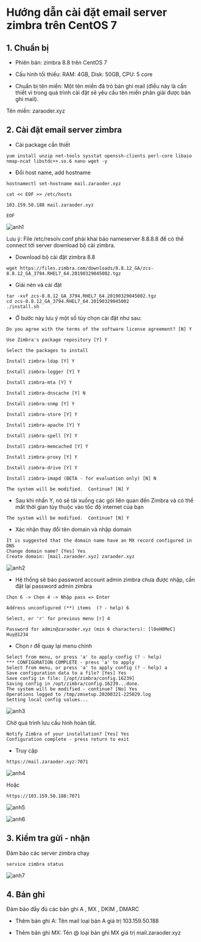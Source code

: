 # Hướng dẫn cài đặt email server zimbra trên CentOS 7

## 1. Chuẩn bị

- Phiên bản: zimbra 8.8 trên CentOS 7

- Cấu hình tối thiểu: RAM: 4GB, Disk: 50GB, CPU: 5 core

- Chuẩn bị tên miền: Một tên miền đã trỏ bản ghi mail (điều này là cần thiết vì trong quá trình cài đặt sẽ yêu cầu tên miền phân giải được bản ghi mail).

Tên miền: zaraoder.xyz

## 2. Cài đặt email server zimbra

- Cài package cần thiết

```
yum install unzip net-tools sysstat openssh-clients perl-core libaio nmap-ncat libstdc++.so.6 nano wget -y 

```

- Đổi host name, add hostname

```
hostnamectl set-hostname mail.zaraoder.xyz

cat << EOF >> /etc/hosts

103.159.50.188 mail.zaraoder.xyz

EOF

```
![anh1](https://image.prntscr.com/image/lNOI5DJFTbWjVdsmxsWuvA.png)

Lưu ý: File /etc/resolv.conf phải khai báo nameserver 8.8.8.8 để có thể connect tới server download bộ cài zimbra.

- Download bộ cài đặt zimbra 8.8
```
wget https://files.zimbra.com/downloads/8.8.12_GA/zcs-8.8.12_GA_3794.RHEL7_64.20190329045002.tgz
```

- Giải nén và cài đặt
```
tar -xvf zcs-8.8.12_GA_3794.RHEL7_64.20190329045002.tgz
cd zcs-8.8.12_GA_3794.RHEL7_64.20190329045002
./install.sh
```
- Ở bước này lưu ý một số tùy chọn cài đặt như sau:
```
Do you agree with the terms of the software license agreement? [N] Y

Use Zimbra's package repository [Y] Y

Select the packages to install

Install zimbra-ldap [Y] Y

Install zimbra-logger [Y] Y

Install zimbra-mta [Y] Y

Install zimbra-dnscache [Y] N

Install zimbra-snmp [Y] Y

Install zimbra-store [Y] Y

Install zimbra-apache [Y] Y

Install zimbra-spell [Y] Y

Install zimbra-memcached [Y] Y

Install zimbra-proxy [Y] Y

Install zimbra-drive [Y] Y

Install zimbra-imapd (BETA - for evaluation only) [N] N

The system will be modified.  Continue? [N] Y
```

- Sau khi nhấn Y, nó sẽ tải xuống các gói liên quan đến Zimbra và có thể mất thời gian tùy thuộc vào tốc độ internet của bạn
```
The system will be modified.  Continue? [N] Y
```
- Xác nhận thay đổi tên domain và nhập domain

```
It is suggested that the domain name have an MX record configured in DNS
Change domain name? [Yes] Yes
Create domain: [mail.zaraoder.xyz] zaraoder.xyz
```
![anh2](https://image.prntscr.com/image/jexXzN9ARXKgyTAb4eVLDg.png)

- Hệ thống sẽ báo password account admin zimbra chưa được nhập, cần đặt lại password admin zimbra
```
Chọn 6 -> Chọn 4 -> Nhập pass => Enter

Address unconfigured (**) items  (? - help) 6

Select, or 'r' for previous menu [r] 4

Password for admin@zaraoder.xyz (min 6 characters): [l0eH0MeC] Huy@1234
```

- Chọn r để quay lại menu chính

```
Select from menu, or press 'a' to apply config (? - help)
*** CONFIGURATION COMPLETE - press 'a' to apply
Select from menu, or press 'a' to apply config (? - help) a
Save configuration data to a file? [Yes] Yes
Save config in file: [/opt/zimbra/config.16239]
Saving config in /opt/zimbra/config.16239...done.
The system will be modified - continue? [No] Yes
Operations logged to /tmp/zmsetup.20200321-225029.log
Setting local config values...
```

![anh3](https://image.prntscr.com/image/0uyA9cN2QmKsONjNeDduTA.png)

Chờ quá trình lưu cấu hình hoàn tất.
```
Notify Zimbra of your installation? [Yes] Yes
Configuration complete - press return to exit
```
- Truy cập

```
https://mail.zaraoder.xyz:7071
```

![anh4](https://image.prntscr.com/image/zFRdmcSpRD_6RcudzN-sPw.png)

Hoặc
```
https://103.159.50.188:7071

```

![anh5](https://image.prntscr.com/image/v3d3oTsMTNuntSVldNKlBA.png)

![anh6](https://image.prntscr.com/image/tHupD7YRTfuLbAPoHTU0Ew.png)

## 3. Kiểm tra gửi - nhận
Đảm bảo các server zimbra chạy
```
service zimbra status
```
![anh7](https://image.prntscr.com/image/4YcIEbh5T52Z744afwRwsw.png)

## 4. Bản ghi 

Đảm bảo đầy đủ các bản ghi A , MX ,  DKIM , DMARC

- Thêm bản ghi A: Tên mail loại bản A giá trị 103.159.50.188

- Thêm bản ghi MX: Tên @ loại bản ghi MX giá trị mail.zaraoder.xyz